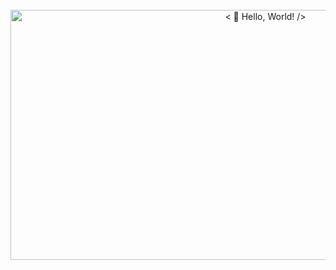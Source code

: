 <!--
**Nico0302/Nico0302** is a ✨ _special_ ✨ repository because its `README.md` (this file) appears on your GitHub profile.
-->

<div align="center">
	<br>
	<picture>
		<source media="(prefers-color-scheme: dark)" srcset="./header_dark.svg">
		<img alt="< 👋 Hello, World! />" src="./header.svg" width="800px" height="400px">
	</picture>
</div>
